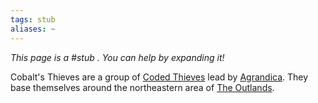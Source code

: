 ```yaml
---
tags: stub
aliases: ~
---
```


*This page is a #stub . You can help by expanding it!*

Cobalt's Thieves are a group of [Coded Thieves](..\Local%20Lore\The%20Code%20of%20Thieves.md) lead by [Agrandica](..\..\..\..\..\..\..\Game%20Notes\NPCs\ala%20Alaturmen\Mild%20Power\Thief%20Lords%20of%20the%20Desert\Agrandica.md). They base themselves around the northeastern area of [The Outlands](..\The%20Outlands.md).
